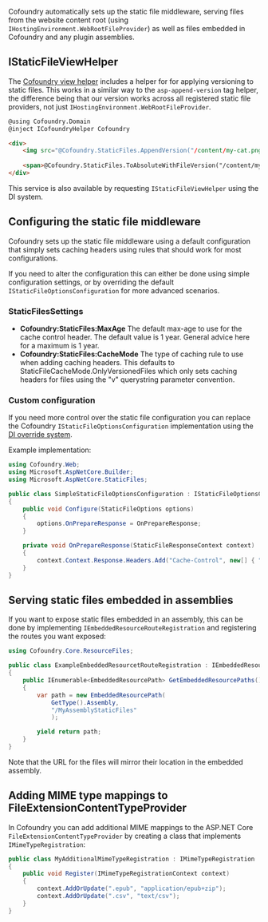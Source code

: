 Cofoundry automatically sets up the static file middleware, serving files from the website content root (using `IHostingEnvironment.WebRootFileProvider`) as well as files embedded in Cofoundry and any plugin assemblies.

## IStaticFileViewHelper

The [Cofoundry view helper](/content-management/cofoundry-view-helper) includes a helper for for applying versioning to static files. This works in a similar way to the `asp-append-version` tag helper, the difference being that our version works across all registered static file providers, not just `IHostingEnvironment.WebRootFileProvider`.

```html
@using Cofoundry.Domain
@inject ICofoundryHelper Cofoundry

<div>
    <img src="@Cofoundry.StaticFiles.AppendVersion("/content/my-cat.png")">
    
    <span>@Cofoundry.StaticFiles.ToAbsoluteWithFileVersion("/content/my-cat.png")</span>
</div>

```

This service is also available by requesting `IStaticFileViewHelper` using the DI system.

## Configuring the static file middleware

Cofoundry sets up the static file middleware using a default configuration that simply sets caching headers using rules that should work for most configurations.

If you need to alter the configuration this can either be done using simple configuration settings, or by overriding the default `IStaticFileOptionsConfiguration` for more advanced scenarios.

### StaticFilesSettings

- **Cofoundry:StaticFiles:MaxAge** The default max-age to use for the cache control header. The default value is 1 year. General advice here for a maximum is 1 year.
- **Cofoundry:StaticFiles:CacheMode** The type of caching rule to use when adding caching headers. This defaults to StaticFileCacheMode.OnlyVersionedFiles which only sets caching headers for files using the "v" querystring parameter convention.

### Custom configuration

If you need more control over the static file configuration you can replace the Cofoundry `IStaticFileOptionsConfiguration` implementation using the [DI override system](dependency-injection#overriding-registrations). 

Example implementation:

```csharp
using Cofoundry.Web;
using Microsoft.AspNetCore.Builder;
using Microsoft.AspNetCore.StaticFiles;

public class SimpleStaticFileOptionsConfiguration : IStaticFileOptionsConfiguration
{
    public void Configure(StaticFileOptions options)
    {
        options.OnPrepareResponse = OnPrepareResponse;
    }

    private void OnPrepareResponse(StaticFileResponseContext context)
    {
        context.Context.Response.Headers.Add("Cache-Control", new[] { "public,max-age=31536000" });
    }
}
```

## Serving static files embedded in assemblies

If you want to expose static files embedded in an assembly, this can be done by implementing `IEmbeddedResourceRouteRegistration` and registering the routes you want exposed:

```csharp
using Cofoundry.Core.ResourceFiles;

public class ExampleEmbeddedResourcetRouteRegistration : IEmbeddedResourceRouteRegistration
{
    public IEnumerable<EmbeddedResourcePath> GetEmbeddedResourcePaths()
    {
        var path = new EmbeddedResourcePath(
            GetType().Assembly,
            "/MyAssemblyStaticFiles"
            );

        yield return path;
    }
}
```

Note that the URL for the files will mirror their location in the embedded assembly.

## Adding MIME type mappings to FileExtensionContentTypeProvider

In Cofoundry you can add additional MIME mappings to the ASP.NET Core  `FileExtensionContentTypeProvider` by creating a class that implements `IMimeTypeRegistration`:

```csharp
public class MyAdditionalMimeTypeRegistration : IMimeTypeRegistration
{
    public void Register(IMimeTypeRegistrationContext context)
    {
        context.AddOrUpdate(".epub", "application/epub+zip");
        context.AddOrUpdate(".csv", "text/csv");
    }
}
```
